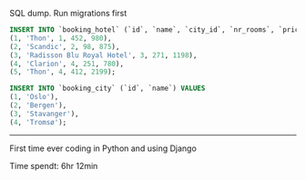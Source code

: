 SQL dump. Run migrations first

```sql
INSERT INTO `booking_hotel` (`id`, `name`, `city_id`, `nr_rooms`, `price`) VALUES
(1, 'Thon', 1, 452, 980),
(2, 'Scandic', 2, 98, 875),
(3, 'Radisson Blu Royal Hotel', 3, 271, 1198),
(4, 'Clarion', 4, 251, 780),
(5, 'Thon', 4, 412, 2199);
```
```sql
INSERT INTO `booking_city` (`id`, `name`) VALUES
(1, 'Oslo'),
(2, 'Bergen'),
(3, 'Stavanger'),
(4, 'Tromsø');
```
- - - -

First time ever coding in Python and using Django

Time spendt: 6hr 12min

